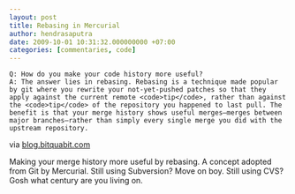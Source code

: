 ```yaml
---
layout: post
title: Rebasing in Mercurial
author: hendrasaputra
date: 2009-10-01 10:31:32.000000000 +07:00
categories: [commentaries, code]
---
```

```
Q: How do you make your code history more useful?
A: The answer lies in rebasing. Rebasing is a technique made popular by git where you rewrite your not-yet-pushed patches so that they apply against the current remote <code>tip</code>, rather than against the <code>tip</code> of the repository you happened to last pull. The benefit is that your merge history shows useful merges—merges between major branches—rather than simply every single merge you did with the upstream repository.
```
via <a href="http://blog.bitquabit.com/2008/11/25/rebasing-mercurial/">blog.bitquabit.com</a>

Making your merge history more useful by rebasing. A concept adopted from Git by Mercurial. Still using Subversion? Move on boy. Still using CVS? Gosh what century are you living on.
  
